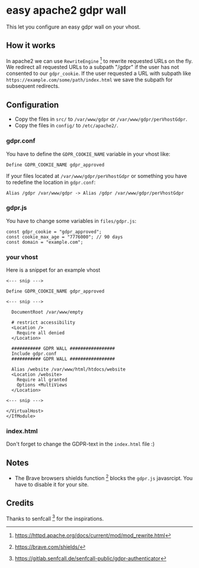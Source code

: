 # easy apache2 gdpr wall
This let you configure an easy gdpr wall on your vhost.

## How it works
In apache2 we can use `RewriteEngine` [^1] to rewrite requested URLs on the fly.
We redirect all requested URLs to a subpath "/gdpr" if the user has not consented to our `gdpr_cookie`.
If the user requested a URL with subpath like `https://example.com/some/path/index.html` we save
the subpath for subsequent redirects.

## Configuration
 * Copy the files in `src/` to `/var/www/gdpr` or `/var/www/gdpr/perVhostGdpr`.
 * Copy the files in `config/` to `/etc/apache2/`.

### gdpr.conf 
You have to define the `GDPR_COOKIE_NAME` variable in your vhost like:

    Define GDPR_COOKIE_NAME gdpr_approved

If your files located at `/var/www/gdpr/perVhostGdpr` or something you have to redefine the
location in `gdpr.conf`:

    Alias /gdpr /var/www/gdpr -> Alias /gdpr /var/www/gdpr/perVhostGdpr

### gdpr.js 
You have to change some variables in `files/gdpr.js`:
```
const gdpr_cookie = "gdpr_approved";
const cookie_max_age = "7776000"; // 90 days
const domain = "example.com";
```

### your vhost
Here is a snippet for an example vhost

```
<--- snip --->

Define GDPR_COOKIE_NAME gdpr_approved

<--- snip --->

  DocumentRoot /var/www/empty

  # restrict accessibility
  <Location />
    Require all denied
  </Location>

  ########### GDPR WALL #################
  Include gdpr.conf
  ########### GDPR WALL #################

  Alias /website /var/www/html/htdocs/website
  <Location /website>
    Require all granted
    Options +MultiViews
  </Location>

<--- snip --->

</VirtualHost>
</IfModule>

```

### index.html
Don't forget to change the GDPR-text in the `index.html` file :)

## Notes
 * The Brave browsers shields function [^3] blocks the `gdpr.js` javasrcipt. You have to disable it
   for your site.


## Credits
Thanks to senfcall [^2] for the inspirations.

[^1]: https://httpd.apache.org/docs/current/mod/mod_rewrite.html
[^2]: https://gitlab.senfcall.de/senfcall-public/gdpr-authenticator
[^3]: https://brave.com/shields/

